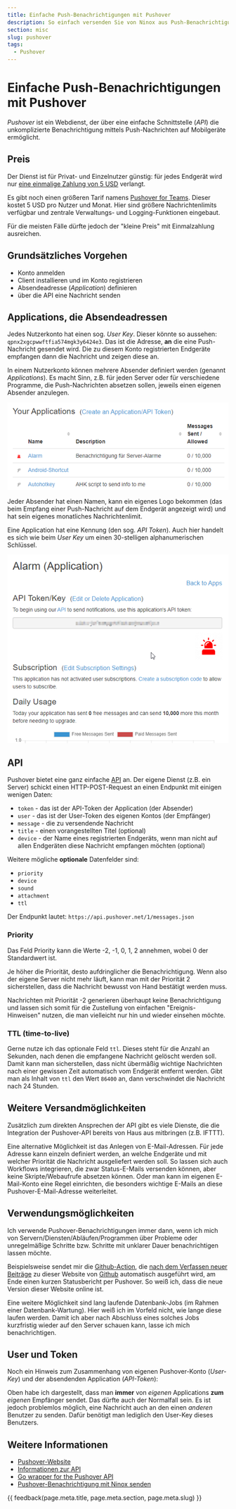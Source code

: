 ```yaml
---
title: Einfache Push-Benachrichtigungen mit Pushover
description: So einfach versenden Sie von Ninox aus Push-Benachrichtigungen über den Dienst Pushover
section: misc
slug: pushover
tags:
  - Pushover
---
```


# Einfache Push-Benachrichtigungen mit Pushover

*Pushover* ist ein Webdienst, der über eine einfache Schnittstelle (*API*) die unkomplizierte Benachrichtigung mittels Push-Nachrichten auf Mobilgeräte ermöglicht.

## Preis

Der Dienst ist für Privat- und Einzelnutzer günstig: für jedes Endgerät wird nur [eine einmalige Zahlung von 5 USD](https://pushover.net/pricing) verlangt.

Es gibt noch einen größeren Tarif namens [Pushover for Teams](https://pushover.net/teams). Dieser kostet 5 USD pro Nutzer und Monat. Hier sind größere Nachrichtenlimits verfügbar und zentrale Verwaltungs- und Logging-Funktionen eingebaut.

Für die meisten Fälle dürfte jedoch der "kleine Preis" mit Einmalzahlung ausreichen.


## Grundsätzliches Vorgehen

- Konto anmelden
- Client installieren und im Konto registrieren
- Absendeadresse (*Application*) definieren
- über die API eine Nachricht senden

## Applications, die Absendeadressen

Jedes Nutzerkonto hat einen sog. *User Key*. Dieser könnte so aussehen: `qpnx2xgcpwwftfia574mgk3y6424e3`. Das ist die Adresse, **an** die eine Push-Nachricht gesendet wird. Die zu diesem Konto registrierten Endgeräte empfangen dann die Nachricht und zeigen diese an.

In einem Nutzerkonto können mehrere Absender definiert werden (genannt *Applications*). Es macht Sinn, z.B. für jeden Server oder für verschiedene Programme, die Push-Nachrichten absetzen sollen, jeweils einen eigenen Absender anzulegen.

![Applications in Pushover](img/2022-03-29-pushover-applications.png)

Jeder Absender hat einen Namen, kann ein eigenes Logo bekommen (das beim Empfang einer Push-Nachricht auf dem Endgerät angezeigt wird) und hat sein eigenes monatliches Nachrichtenlimit.

Eine Application hat eine Kennung (den sog. *API Token*). Auch hier handelt es sich wie beim *User Key* um einen 30-stelligen alphanumerischen Schlüssel.

![Application-Details](img/2022-03-29-pushover-application-details.png)

## API

Pushover bietet eine ganz einfache [API](/api/) an. Der eigene Dienst (z.B. ein Server) schickt einen HTTP-POST-Request an einen Endpunkt mit einigen wenigen Daten:

- `token` - das ist der API-Token der Application (der Absender)
- `user` - das ist der User-Token des eigenen Kontos (der Empfänger)
- `message` - die zu versendende Nachricht
- `title` - einen vorangestellten Titel (optional)
- `device` - der Name eines registrierten Endgeräts, wenn man nicht auf allen Endgeräten diese Nachricht empfangen möchten (optional)

Weitere mögliche **optionale** Datenfelder sind:

- `priority`
- `device`
- `sound`
- `attachment`
- `ttl`

Der Endpunkt lautet: `https://api.pushover.net/1/messages.json`

### Priority

Das Feld Priority kann die Werte -2, -1, 0, 1, 2 annehmen, wobei 0 der Standardwert ist.

Je höher die Priorität, desto aufdringlicher die Benachrichtigung. Wenn also der eigene Server nicht mehr läuft, kann man mit der Priorität 2 sicherstellen, dass die Nachricht bewusst von Hand bestätigt werden muss.

Nachrichten mit Priorität -2 generieren überhaupt keine Benachrichtigung und lassen sich somit für die Zustellung von einfachen "Ereignis-Hinweisen" nutzen, die man vielleicht nur hin und wieder einsehen möchte.

### TTL (time-to-live)

Gerne nutze ich das optionale Feld `ttl`. Dieses steht für die Anzahl an Sekunden, nach denen die empfangene Nachricht gelöscht werden soll. Damit kann man sicherstellen, dass nicht übermäßig wichtige Nachrichten nach einer gewissen Zeit automatisch vom Endgerät entfernt werden. Gibt man als Inhalt von `ttl` den Wert `86400` an, dann verschwindet die Nachricht nach 24 Stunden.


## Weitere Versandmöglichkeiten

Zusätzlich zum direkten Ansprechen der API gibt es viele Dienste, die die Integration der Pushover-API bereits von Haus aus mitbringen (z.B. IFTTT).

Eine alternative Möglichkeit ist das Anlegen von E-Mail-Adressen. Für jede Adresse kann einzeln definiert werden, an welche Endgeräte und mit welcher Priorität die Nachricht ausgeliefert werden soll. So lassen sich auch Workflows integrieren, die zwar Status-E-Mails versenden können, aber keine Skripte/Webaufrufe absetzen können. Oder man kann im eigenen E-Mail-Konto eine Regel einrichten, die besonders wichtige E-Mails an diese Pushover-E-Mail-Adresse weiterleitet.


## Verwendungsmöglichkeiten

Ich verwende Pushover-Benachrichtigungen immer dann, wenn ich mich von Servern/Diensten/Abläufen/Programmen über Probleme oder unregelmäßige Schritte bzw. Schritte mit unklarer Dauer benachrichtigen lassen möchte.

Beispielsweise sendet mir die [Github-Action](/misc/github-actions/), die [nach dem Verfassen neuer Beiträge](/info/#zur-technik-dieser-website) zu dieser Website von [Github](/misc/github/) automatisch ausgeführt wird, am Ende einen kurzen Statusbericht per Pushover. So weiß ich, dass die neue Version dieser Website online ist.

Eine weitere Möglichkeit sind lang laufende Datenbank-Jobs (im Rahmen einer Datenbank-Wartung). Hier weiß ich im Vorfeld nicht, wie lange diese laufen werden. Damit ich aber nach Abschluss eines solches Jobs kurzfristig wieder auf den Server schauen kann, lasse ich mich benachrichtigen.

## User und Token

Noch ein Hinweis zum Zusammenhang von eigenen Pushover-Konto (*User-Key*) und der absendenden Application (*API-Token*):

Oben habe ich dargestellt, dass man **immer** von *eigenen* Applications **zum** *eigenen* Empfänger sendet. Das dürfte auch der Normalfall sein. Es ist jedoch problemlos möglich, eine Nachricht auch an den einen *anderen* Benutzer zu senden. Dafür benötigt man lediglich den User-Key dieses Benutzers.


## Weitere Informationen

- [Pushover-Website](https://pushover.net)
- [Informationen zur API](https://pushover.net/api)
- [Go wrapper for the Pushover API](https://github.com/gregdel/pushover)
- [Pushover-Benachrichtigung mit Ninox senden](/ninox/pushover-benachrichtigung-mit-ninox-senden/)


{{ feedback(page.meta.title, page.meta.section, page.meta.slug) }}
